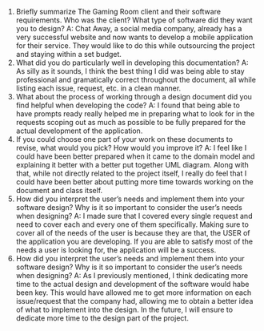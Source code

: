 1. Briefly summarize The Gaming Room client and their software requirements. Who was the client? What type of software did they want you to design?
   A: Chat Away, a social media company, already has a very successful website and now wants to develop a mobile application for their service. They would like
   to do this while outsourcing the project and staying within a set budget.
2. What did you do particularly well in developing this documentation?
   A: As silly as it sounds, I think the best thing I did was being able to stay professional and gramatically correct throughout the document, all while listing
   each issue, request, etc. in a clean manner.
3. What about the process of working through a design document did you find helpful when developing the code?
   A: I found that being able to have prompts ready really helped me in preparing what to look for in the requests scoping out as much as possible to be fully
   prepared for the actual development of the application.
4. If you could choose one part of your work on these documents to revise, what would you pick? How would you improve it?
   A: I feel like I could have been better prepared when it came to the domain model and explaining it better with a better put together UML diagram. Along with that,
   while not directly related to the project itself, I really do feel that I could have been better about putting more time towards working on the document and class
   itself.
5. How did you interpret the user’s needs and implement them into your software design? Why is it so important to consider the user’s needs when designing?
   A: I made sure that I covered every single request and need to cover each and every one of them specifically. Making sure to cover all of the needs of the user is
   because they are that, the USER of the application you are developing. If you are able to satisfy most of the needs a user is looking for, the application will be
   a success.
6. How did you interpret the user’s needs and implement them into your software design? Why is it so important to consider the user’s needs when designing?
   A: As I previously mentioned, I think dedicating more time to the actual design and development of the software would habe been key. This would have allowed me to
   get more information on each issue/request that the company had, allowing me to obtain a better idea of what to implement into the design. In the future, I will
   ensure to dedicate more time to the design part of the project.
